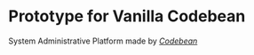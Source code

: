 # Prototype for Vanilla Codebean

System Administrative Platform made by [*Codebean*](https://github.com/jaydenma)